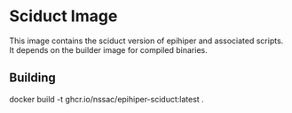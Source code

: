 # Sciduct Image

This image contains the sciduct version of epihiper and associated scripts. It depends on the builder image for compiled binaries.  

## Building

docker build -t ghcr.io/nssac/epihiper-sciduct:latest .



